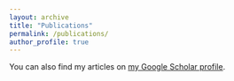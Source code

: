 ```yaml
---
layout: archive
title: "Publications"
permalink: /publications/
author_profile: true
---
```



  You can also find my articles on <a href="{https://scholar.google.com/citations?hl=zh-CN&user=ZKuRZaEAAAAJ&view_op=list_works&sortby=pubdate}">my Google Scholar profile</a>.

